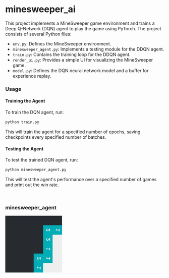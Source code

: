 # minesweeper_ai

This project implements a MineSweeper game environment and trains a Deep Q-Network (DQN) agent to play the game using PyTorch. The project consists of several Python files:

- `env.py`: Defines the MineSweeper environment.
- `minesweeper_agent.py`: Implements a testing module for the DDQN agent.
- `train.py`: Contains the training loop for the DDQN agent.
- `render_ui.py`: Provides a simple UI for visualizing the MineSweeper game.
- `model.py`: Defines the DQN neural network model and a buffer for experience replay.


### Usage

#### Training the Agent
To train the DQN agent, run:

```bash
python train.py
```

This will train the agent for a specified number of epochs, saving checkpoints every specified number of batches.

#### Testing the Agent
To test the trained DQN agent, run:

```bash
python minesweeper_agent.py
```
This will test the agent's performance over a specified number of games and print out the win rate.

<br>

### minesweeper_agent

![MineSweeper Agent Gameplay](minesweeper.gif)


